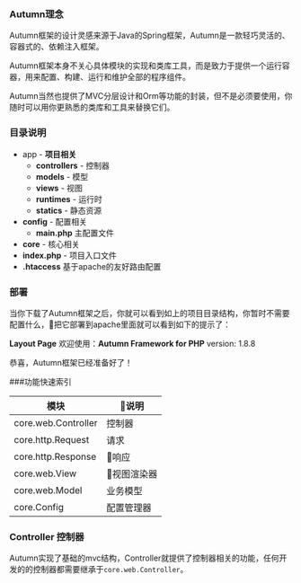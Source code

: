 ### Autumn理念

Autumn框架的设计灵感来源于Java的Spring框架，Autumn是一款轻巧灵活的、容器式的、依赖注入框架。

Autumn框架本身不关心具体模块的实现和类库工具，而是致力于提供一个运行容器，用来配置、构建、运行和维护全部的程序组件。

Autumn当然也提供了MVC分层设计和Orm等功能的封装，但不是必须要使用，你随时可以用你更熟悉的类库和工具来替换它们。

### 目录说明

* app - __项目相关__
    * __controllers__ - 控制器
    * __models__ - 模型
    * __views__ - 视图
    * __runtimes__ - 运行时
    * __statics__ - 静态资源
* __config__ - 配置相关
    * __main.php__ 主配置文件
* __core__ - 核心相关
* __index.php__ - 项目入口文件
* __.htaccess__ 基于apache的友好路由配置

### 部署

当你下载了Autumn框架之后，你就可以看到如上的项目目录结构，你暂时不需要配置什么，把它部署到apache里面就可以看到如下的提示了：

__Layout Page__
欢迎使用：__Autumn Framework for PHP__
version: 1.8.8

恭喜，Autumn框架已经准备好了！

###功能快速索引

模块|说明
-|-
core.web.Controller|控制器
core.http.Request|请求
core.http.Response|响应
core.web.View|视图渲染器
core.web.Model|业务模型
core.Config|配置管理器

### Controller 控制器

Autumn实现了基础的mvc结构，Controller就提供了控制器相关的功能，任何开发的的控制器都需要继承于`core.web.Controller`。